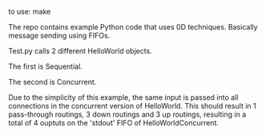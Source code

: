 to use: make

The repo contains example Python code that uses 0D techniques.  Basically message sending using FIFOs. 

Test.py calls 2 different HelloWorld objects.

The first is Sequential.

The second is Concurrent.

Due to the simplicity of this example, the same input is passed into all connections in the concurrent version of HelloWorld.  This should result in 1 pass-through routings, 3 down routings and 3 up routings, resulting in a total of 4 ouptuts on the 'stdout' FIFO of HelloWorldConcurrent.

